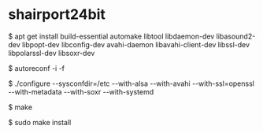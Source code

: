 # shairport24bit

$ apt get install build-essential automake libtool libdaemon-dev libasound2-dev libpopt-dev libconfig-dev avahi-daemon libavahi-client-dev libssl-dev libpolarssl-dev libsoxr-dev

$ autoreconf -i -f

$ ./configure --sysconfdir=/etc --with-alsa --with-avahi --with-ssl=openssl --with-metadata --with-soxr --with-systemd

$ make

$ sudo make install
